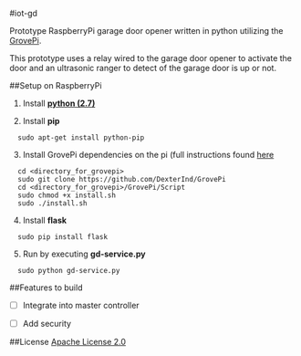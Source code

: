 #iot-gd

Prototype RaspberryPi garage door opener written in python utilizing the [GrovePi](http://www.dexterindustries.com/grovepi/).

This prototype uses a relay wired to the garage door opener to activate the door and an ultrasonic ranger to detect of the garage door is up or not.

##Setup on RaspberryPi

  1) Install **[python (2.7)](https://www.python.org/downloads/)**
  
  2) Install **pip**
  
  ```
    sudo apt-get install python-pip
  ```  
  
  3) Install GrovePi dependencies on the pi (full instructions found [here](http://www.dexterindustries.com/GrovePi/get-started-with-the-grovepi/setting-software/)
  
  ```
    cd <directory_for_grovepi>
    sudo git clone https://github.com/DexterInd/GrovePi
    cd <directory_for_grovepi>/GrovePi/Script
    sudo chmod +x install.sh
    sudo ./install.sh
  ```

  4) Install **flask**
  
  ```
    sudo pip install flask
  ```
  
  5) Run by executing **gd-service.py**
  
  ```
    sudo python gd-service.py
  ```
  
##Features to build

- [ ] Integrate into master controller
- [ ] Add security


##License
[Apache License 2.0](https://github.com/mtgibbs/iot-gd/blob/master/LICENSE)

